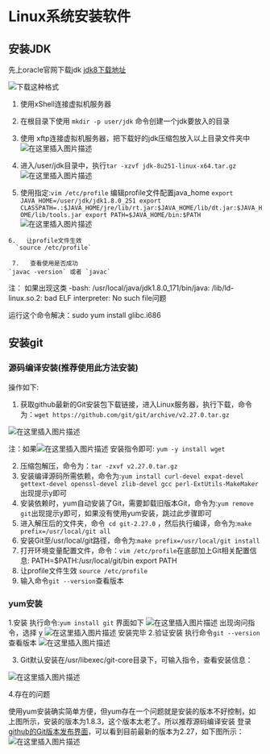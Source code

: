 # 				Linux系统安装软件



## 安装JDK 

先上oracle官网下载jdk
[jdk8下载地址](https://www.oracle.com/java/technologies/javase/javase-jdk8-downloads.html)

![下载这种格式](https://img-blog.csdnimg.cn/20200616213817624.png?x-oss-process=image/watermark,type_ZmFuZ3poZW5naGVpdGk,shadow_10,text_aHR0cHM6Ly9ibG9nLmNzZG4ubmV0L3dlaXhpbl80MzU3MTc5NQ==,size_16,color_FFFFFF,t_70)

  1. 使用xShell连接虚拟机服务器


  2. 在根目录下使用 ` mkdir -p user/jdk ` 命令创建一个jdk要放入的目录
  3. 使用 xftp连接虚拟机服务器，把下载好的jdk压缩包放入以上目录文件夹中
    ![在这里插入图片描述](https://img-blog.csdnimg.cn/20200616215116236.png?x-oss-process=image/watermark,type_ZmFuZ3poZW5naGVpdGk,shadow_10,text_aHR0cHM6Ly9ibG9nLmNzZG4ubmV0L3dlaXhpbl80MzU3MTc5NQ==,size_16,color_FFFFFF,t_70)
  4. 进入/user/jdk目录中，执行`tar -xzvf jdk-8u251-linux-x64.tar.gz`
    ![在这里插入图片描述](https://img-blog.csdnimg.cn/20200616215255653.png?x-oss-process=image/watermark,type_ZmFuZ3poZW5naGVpdGk,shadow_10,text_aHR0cHM6Ly9ibG9nLmNzZG4ubmV0L3dlaXhpbl80MzU3MTc5NQ==,size_16,color_FFFFFF,t_70)
  5. 使用指定:`vim /etc/profile` 编辑profile文件配置java_home
      `export JAVA_HOME=/user/jdk/jdk1.8.0_251
      export CLASSPATH=.:$JAVA_HOME/jre/lib/rt.jar:$JAVA_HOME/lib/dt.jar:$JAVA_HOME/lib/tools.jar
      export PATH=$JAVA_HOME/bin:$PATH`
    ![在这里插入图片描述](https://img-blog.csdnimg.cn/20200618221032691.png?x-oss-process=image/watermark,type_ZmFuZ3poZW5naGVpdGk,shadow_10,text_aHR0cHM6Ly9ibG9nLmNzZG4ubmV0L3dlaXhpbl80MzU3MTc5NQ==,size_16,color_FFFFFF,t_70)
    
    6.   让profile文件生效
      `source /etc/profile`
    
     7.   查看使用是否成功
    `javac -version` 或者 `javac`
注：
	 如果出现这类
	 -bash: /usr/local/java/jdk1.8.0_171/bin/java: /lib/ld-linux.so.2: bad ELF interpreter: No such file问题

   运行这个命令解决：sudo yum install glibc.i686



## 安装git

### 源码编译安装(推荐使用此方法安装)

操作如下:

  1. 获取github最新的Git安装包下载链接，进入Linux服务器，执行下载，命令为：`wget https://github.com/git/git/archive/v2.27.0.tar.gz`

![在这里插入图片描述](https://img-blog.csdnimg.cn/20200618211601778.png?x-oss-process=image/watermark,type_ZmFuZ3poZW5naGVpdGk,shadow_10,text_aHR0cHM6Ly9ibG9nLmNzZG4ubmV0L3dlaXhpbl80MzU3MTc5NQ==,size_16,color_FFFFFF,t_70)

 注：如果![在这里插入图片描述](https://img-blog.csdnimg.cn/20200618202947413.png)
 安装指令即可: `yum -y install wget`


  2. 压缩包解压，命令为：`tar -zxvf v2.27.0.tar.gz `
  3. 安装编译源码所需依赖，命令为:`yum install curl-devel expat-devel gettext-devel openssl-devel zlib-devel gcc perl-ExtUtils-MakeMaker` 出现提示y即可
  4. 安装依赖时，yum自动安装了Git，需要卸载旧版本Git，命令为:`yum remove git`出现提示y即可，如果没有使用yum安装，跳过此步骤即可
  5. 进入解压后的文件夹，命令` cd git-2.27.0` ，然后执行编译，命令为:`make prefix=/usr/local/git all`
  6. 安装Git至/usr/local/git路径，命令为:`make prefix=/usr/local/git install`
  7. 打开环境变量配置文件，命令：`vim /etc/profile`在底部加上Git相关配置信息:
    PATH=$PATH:/usr/local/git/bin
    export PATH 
  8. 让profile文件生效
    `source /etc/profile`
  9. 输入命令`git --version`查看版本



### yum安装

1.安装
执行命令:`yum install git` 界面如下
![在这里插入图片描述](https://img-blog.csdnimg.cn/20200618201321976.png?x-oss-process=image/watermark,type_ZmFuZ3poZW5naGVpdGk,shadow_10,text_aHR0cHM6Ly9ibG9nLmNzZG4ubmV0L3dlaXhpbl80MzU3MTc5NQ==,size_16,color_FFFFFF,t_70)
出现询问指令，选择 y
![在这里插入图片描述](https://img-blog.csdnimg.cn/20200618201440460.png)
安装完毕
 2.验证安装
 执行命令`git --version`查看版本
 ![在这里插入图片描述](https://img-blog.csdnimg.cn/20200618201619892.png)

  3. Git默认安装在/usr/libexec/git-core目录下，可输入指令，查看安装信息：

![在这里插入图片描述](https://img-blog.csdnimg.cn/2020061820184913.png)

 4.存在的问题

使用yum安装确实简单方便，但yum存在一个问题就是安装的版本不好控制，如上图所示，安装的版本为1.8.3，这个版本太老了。所以推荐源码编译安装
登录[github的Git版本发布界面](https://github.com/git/git/releases)，可以看到目前最新的版本为2.27，如下图所示：
![在这里插入图片描述](https://img-blog.csdnimg.cn/20200618202112732.png?)